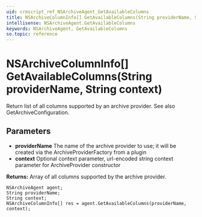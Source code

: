 ```yaml
---
uid: crmscript_ref_NSArchiveAgent_GetAvailableColumns
title: NSArchiveColumnInfo[] GetAvailableColumns(String providerName, String context)
intellisense: NSArchiveAgent.GetAvailableColumns
keywords: NSArchiveAgent, GetAvailableColumns
so.topic: reference
---
```


# NSArchiveColumnInfo[] GetAvailableColumns(String providerName, String context)

Return list of all columns supported by an archive provider. See also GetArchiveConfiguration.

## Parameters

* **providerName** The name of the archive provider to use; it will be created via the ArchiveProviderFactory from a plugin
* **context** Optional context parameter, url-encoded string context parameter for ArchiveProvider constructor

**Returns:** Array of all columns supported by the archive provider.

```crmscript
NSArchiveAgent agent;
String providerName;
String context;
NSArchiveColumnInfo[] res = agent.GetAvailableColumns(providerName, context);
```

